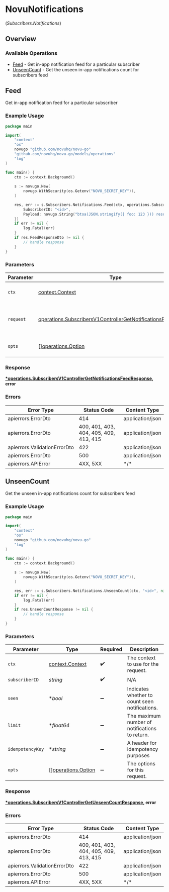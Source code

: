 # NovuNotifications
(*Subscribers.Notifications*)

## Overview

### Available Operations

* [Feed](#feed) - Get in-app notification feed for a particular subscriber
* [UnseenCount](#unseencount) - Get the unseen in-app notifications count for subscribers feed

## Feed

Get in-app notification feed for a particular subscriber

### Example Usage

```go
package main

import(
	"context"
	"os"
	novugo "github.com/novuhq/novu-go"
	"github.com/novuhq/novu-go/models/operations"
	"log"
)

func main() {
    ctx := context.Background()
    
    s := novugo.New(
        novugo.WithSecurity(os.Getenv("NOVU_SECRET_KEY")),
    )

    res, err := s.Subscribers.Notifications.Feed(ctx, operations.SubscribersV1ControllerGetNotificationsFeedRequest{
        SubscriberID: "<id>",
        Payload: novugo.String("btoa(JSON.stringify({ foo: 123 })) results in base64 encoded string like eyJmb28iOjEyM30="),
    })
    if err != nil {
        log.Fatal(err)
    }
    if res.FeedResponseDto != nil {
        // handle response
    }
}
```

### Parameters

| Parameter                                                                                                                                      | Type                                                                                                                                           | Required                                                                                                                                       | Description                                                                                                                                    |
| ---------------------------------------------------------------------------------------------------------------------------------------------- | ---------------------------------------------------------------------------------------------------------------------------------------------- | ---------------------------------------------------------------------------------------------------------------------------------------------- | ---------------------------------------------------------------------------------------------------------------------------------------------- |
| `ctx`                                                                                                                                          | [context.Context](https://pkg.go.dev/context#Context)                                                                                          | :heavy_check_mark:                                                                                                                             | The context to use for the request.                                                                                                            |
| `request`                                                                                                                                      | [operations.SubscribersV1ControllerGetNotificationsFeedRequest](../../models/operations/subscribersv1controllergetnotificationsfeedrequest.md) | :heavy_check_mark:                                                                                                                             | The request object to use for the request.                                                                                                     |
| `opts`                                                                                                                                         | [][operations.Option](../../models/operations/option.md)                                                                                       | :heavy_minus_sign:                                                                                                                             | The options for this request.                                                                                                                  |

### Response

**[*operations.SubscribersV1ControllerGetNotificationsFeedResponse](../../models/operations/subscribersv1controllergetnotificationsfeedresponse.md), error**

### Errors

| Error Type                             | Status Code                            | Content Type                           |
| -------------------------------------- | -------------------------------------- | -------------------------------------- |
| apierrors.ErrorDto                     | 414                                    | application/json                       |
| apierrors.ErrorDto                     | 400, 401, 403, 404, 405, 409, 413, 415 | application/json                       |
| apierrors.ValidationErrorDto           | 422                                    | application/json                       |
| apierrors.ErrorDto                     | 500                                    | application/json                       |
| apierrors.APIError                     | 4XX, 5XX                               | \*/\*                                  |

## UnseenCount

Get the unseen in-app notifications count for subscribers feed

### Example Usage

```go
package main

import(
	"context"
	"os"
	novugo "github.com/novuhq/novu-go"
	"log"
)

func main() {
    ctx := context.Background()
    
    s := novugo.New(
        novugo.WithSecurity(os.Getenv("NOVU_SECRET_KEY")),
    )

    res, err := s.Subscribers.Notifications.UnseenCount(ctx, "<id>", nil, nil, nil)
    if err != nil {
        log.Fatal(err)
    }
    if res.UnseenCountResponse != nil {
        // handle response
    }
}
```

### Parameters

| Parameter                                                | Type                                                     | Required                                                 | Description                                              |
| -------------------------------------------------------- | -------------------------------------------------------- | -------------------------------------------------------- | -------------------------------------------------------- |
| `ctx`                                                    | [context.Context](https://pkg.go.dev/context#Context)    | :heavy_check_mark:                                       | The context to use for the request.                      |
| `subscriberID`                                           | *string*                                                 | :heavy_check_mark:                                       | N/A                                                      |
| `seen`                                                   | **bool*                                                  | :heavy_minus_sign:                                       | Indicates whether to count seen notifications.           |
| `limit`                                                  | **float64*                                               | :heavy_minus_sign:                                       | The maximum number of notifications to return.           |
| `idempotencyKey`                                         | **string*                                                | :heavy_minus_sign:                                       | A header for idempotency purposes                        |
| `opts`                                                   | [][operations.Option](../../models/operations/option.md) | :heavy_minus_sign:                                       | The options for this request.                            |

### Response

**[*operations.SubscribersV1ControllerGetUnseenCountResponse](../../models/operations/subscribersv1controllergetunseencountresponse.md), error**

### Errors

| Error Type                             | Status Code                            | Content Type                           |
| -------------------------------------- | -------------------------------------- | -------------------------------------- |
| apierrors.ErrorDto                     | 414                                    | application/json                       |
| apierrors.ErrorDto                     | 400, 401, 403, 404, 405, 409, 413, 415 | application/json                       |
| apierrors.ValidationErrorDto           | 422                                    | application/json                       |
| apierrors.ErrorDto                     | 500                                    | application/json                       |
| apierrors.APIError                     | 4XX, 5XX                               | \*/\*                                  |
